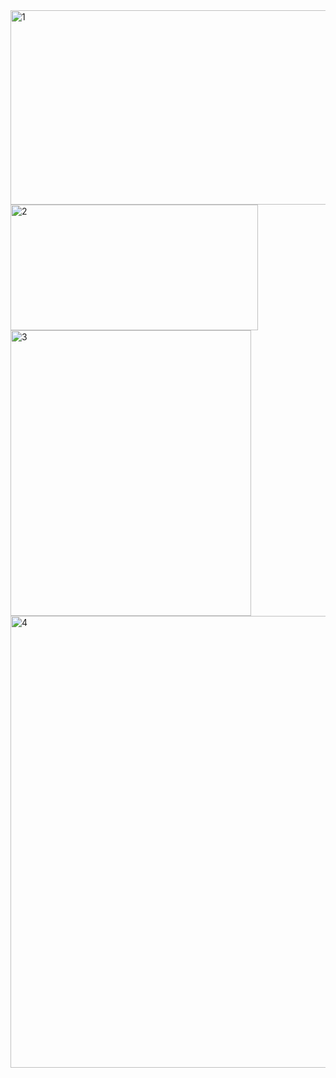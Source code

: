 <img width="862" height="311" alt="1" src="https://github.com/user-attachments/assets/1fda784b-a018-4d3e-aa94-5263b71ee2de" />
<br>

<img width="396" height="201" alt="2" src="https://github.com/user-attachments/assets/90026748-ee41-45c3-9a15-1c249290a1b3" />
<br>

<img width="385" height="457" alt="3" src="https://github.com/user-attachments/assets/7c34df9c-30a5-40ac-9483-d24f7d5f0e11" />
<br>

<img width="615" height="723" alt="4" src="https://github.com/user-attachments/assets/61cdb873-4ac8-4f8c-8d31-c849524d5b35" />
